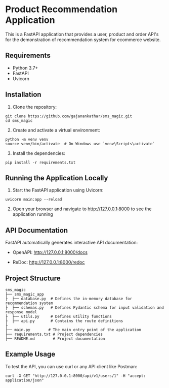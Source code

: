 # Product Recommendation Application

This is a FastAPI application that provides a user, product and order API's for the demonstration 
of recommendation system for ecommerce website.

## Requirements

- Python 3.7+
- FastAPI
- Uvicorn

## Installation

1. Clone the repository:

```
git clone https://github.com/gajanankathar/sms_magic.git
cd sms_magic
```

2. Create and activate a virtual environment:

```
python -m venv venv
source venv/bin/activate  # On Windows use `venv\Scripts\activate`
```

3. Install the dependencies:

```
pip install -r requirements.txt
```

## Running the Application Locally

1. Start the FastAPI application using Uvicorn:

```
uvicorn main:app --reload
```

2. Open your browser and navigate to http://127.0.0.1:8000 to see the application running

## API Documentation

FastAPI automatically generates interactive API documentation:

- OpenAPI: http://127.0.0.1:8000/docs

- ReDoc: http://127.0.0.1:8000/redoc

## Project Structure

```
sms_magic
├── sms_magic_app
├  ├── database.py  # Defines the in-memory database for recommendation system
├  ├── schemas.py   # Defines Pydantic schema for input validation and response model
├  ├── utils.py     # Defines utility functions
├  ├── api.py       # Contains the route definitions
├
├── main.py        # The main entry point of the application
├── requirements.txt # Project dependencies
├── README.md        # Project documentation

```

## Example Usage

To test the API, you can use curl or any API client like Postman:

```
curl -X GET "http://127.0.0.1:8000/api/v1/users/1" -H "accept: application/json"
```
